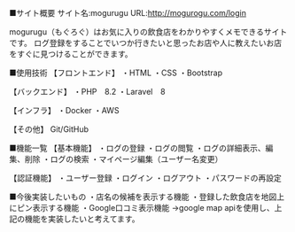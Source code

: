 ■サイト概要
サイト名:mogurugu
URL:http://mogurogu.com/login

mogurugu（もぐろぐ）はお気に入りの飲食店をわかりやすくメモできるサイトです。
ログ登録をすることでいつか行きたいと思ったお店や人に教えたいお店をすぐに見つけることができます。


■使用技術
【フロントエンド】
・HTML
・CSS
・Bootstrap

【バックエンド】
・PHP　8.2
・Laravel　8

【インフラ】
・Docker
・AWS

【その他】
Git/GitHub

■機能一覧
【基本機能】
・ログの登録
・ログの閲覧
・ログの詳細表示、編集、削除
・ログの検索
・マイページ編集（ユーザー名変更）

【認証機能】
・ユーザー登録
・ログイン
・ログアウト
・パスワードの再設定


■今後実装したいもの
・店名の候補を表示する機能
・登録した飲食店を地図上にピン表示する機能
・Google口コミ表示機能
->google map apiを使用し、上記の機能を実装したいと考えてます。
